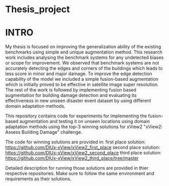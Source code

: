 # Thesis_project


# INTRO
My thesis is focused on improving the generalization ability of the existing benchmarks using simple and unique augmentation method. This research work includes analysing the benchmark systems for any undetected biases or scope for improvement. We observed that benchmark systems are not accurately detecting the edges and corners of the buildings which leads to less score in minor and major damage. To improve the edge detection capability of the model we included a simple fusion-based augmentation which is initially proved to be effective in satellite image super resolution. The rest of the work is followed by implementing fusion based augmentation for building damage detection and evaluating its effectiveness in new unseen disaster event dataset by using different domain adaptation methods.

This repository contains code for experiments for implementing the fusion-based augmentation and testing it on unseen locations using domain adaptation methods using the top-3 winning solutions for xView2 "xView2: Assess Building Damage" challenge.

The code for winning solutions are provided in:
  first place solution: https://github.com/DIUx-xView/xView2_first_place
  second place solution: https://github.com/DIUx-xView/xView2_second_place
  third place solution: https://github.com/DIUx-xView/xView2_third_place/tree/master
  
Detailed description for running those solutions are provided in thier respective repositories. Make sure to follow the same environment and requirements as their solutions.
